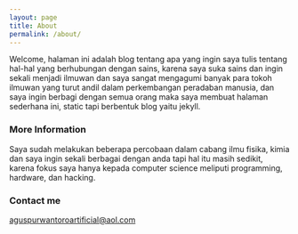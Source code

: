 ```yaml
---
layout: page
title: About
permalink: /about/
---
```


Welcome, halaman ini adalah blog tentang apa yang ingin saya tulis tentang hal-hal yang berhubungan dengan sains, karena saya suka sains dan ingin sekali menjadi ilmuwan dan saya sangat mengagumi banyak para tokoh ilmuwan yang turut andil dalam perkembangan peradaban manusia, dan saya ingin berbagi dengan semua orang maka saya membuat halaman sederhana ini, static tapi berbentuk blog yaitu jekyll.

### More Information

Saya sudah melakukan beberapa percobaan dalam cabang ilmu fisika, kimia dan saya ingin sekali berbagai dengan anda tapi hal itu masih sedikit, karena fokus saya hanya kepada computer science meliputi programming, hardware, dan hacking.

### Contact me

[aguspurwantoroartificial@aol.com](mailto:aguspurwantoroartificial@aol.com)
